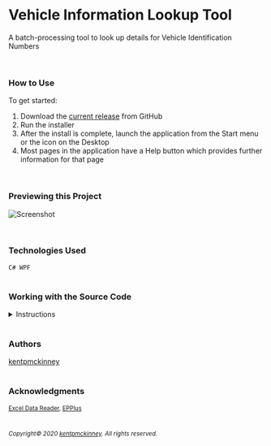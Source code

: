 
# Vehicle Information Lookup Tool

A batch-processing tool to look up details for Vehicle Identification Numbers

  <br/>

### How to Use

To get started:

1. Download the [current release](https://github.com/kentpmckinney/kpm-vin-lookup-tool/releases) from GitHub
1. Run the installer
1. After the install is complete, launch the application from the Start menu or the icon on the Desktop
1. Most pages in the application have a Help button which provides further information for that page


<br/>

### Previewing this Project
![Screenshot](http://kentpmckinney.github.io/kpm-vin-lookup-tool/Resources/vinlookup.gif)

<br/>

### Technologies Used

  <code>C#
WPF</code>
  <br/>
  <br/>

### Working with the Source Code

<details markdown='1'>
  <summary>Instructions</summary>

  <br>
  The following are suggestions to help set up a development environment for this project. The actual steps needed may differ slightly depending on the operating system and other factors.

  <br/>
  <br/>

  ### Prerequisites

  The following software must be installed and properly configured on the target machine. 

  

* Git (recommended)
* .NET 7.2 or Higher
* Visual Studio 2019
* Windows Operating System
  <br/>

  ### Setting up a Development Environment

  The following steps are meant to be a quick way to get the project up and running.

  
1. Download a copy of the source code from: https://github.com/kentpmckinney/kpm-vin-lookup-tool or clone using the repository link: https://github.com/kentpmckinney/kpm-vin-lookup-tool.git
1. Open Visual Studio 2019
1. Navigate to the folder location of the source files
1. Open the solution file
1. Press F5 to build and run
  <br/>

  ### Notes

  To gain the ability to move items around in the XAML GUI interface, look for the line <code>Setter Property="Visibility" Value="Collapsed"</code> and set <code>Value="Visible"</code>

  ### Deployment

  In Visual Studio, under Project > Properties, set the build configuration to Release and perform a build. Program files will appear in the release folder and can be used as-is or bundled in an installation package.

</details>

<br/>

### Authors

[kentpmckinney](https://github.com/kentpmckinney)
<br/>
<br/>

### Acknowledgments

<sub>[Excel Data Reader](https://github.com/ExcelDataReader/ExcelDataReader), [EPPlus](https://github.com/JanKallman/EPPlus)</sub>
<br/>
<br/>

###### <sub>Copyright&copy; 2020 [kentpmckinney](https://github.com/kentpmckinney). All rights reserved.</sub>